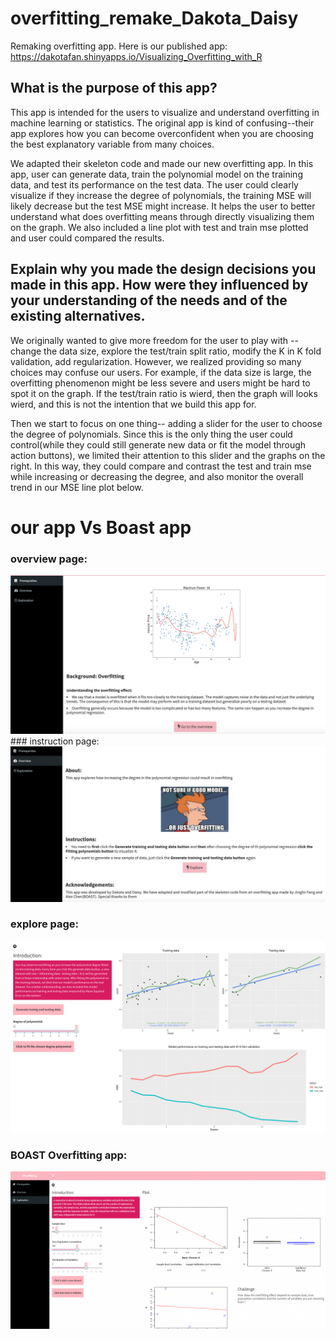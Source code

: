 # overfitting_remake_Dakota_Daisy
Remaking overfitting app.
Here is our published app: https://dakotafan.shinyapps.io/Visualizing_Overfitting_with_R

## What is the purpose of this app? 

This app is intended for the users to visualize and understand overfitting in machine learning or statistics. The original app is kind of confusing--their app explores how you can become overconfident when you are choosing the best explanatory variable from many choices. 

We adapted their skeleton code and made our new overfitting app. In this app, user can generate data, train the polynomial model on the training data, and test its performance on the test data. The user could clearly visualize if they increase the degree of polynomials, the training MSE will likely decrease but the test MSE might increase. It helps the user to better understand what does overfitting means through directly visualizing them on the graph. We also included a line plot with test and train mse plotted and user could compared the results.


## Explain why you made the design decisions you made in this app. How were they influenced by your understanding of the needs and of the existing alternatives.

We originally wanted to give more freedom for the user to play with -- change the data size, explore the test/train split ratio, modify the K in K fold validation, add regularization. However, we realized providing so many choices may confuse our users. For example, if the data size is large, the overfitting phenomenon might be less severe and users might be hard to spot it on the graph. If the test/train ratio is wierd, then the graph will looks wierd, and this is not the intention that we build this app for. 

Then we start to focus on one thing-- adding a slider for the user to choose the degree of polynomials. Since this is the only thing the user could control(while they could still generate new data or fit the model through action buttons), we limited their attention to this slider and the graphs on the right. In this way, they could compare and contrast the test and train mse while increasing or decreasing the degree, and also monitor the overall trend in our MSE line plot below.  


# our app Vs Boast app


### overview page: 


<img src="./Screen Shot 2022-04-12 at 11.09.08 PM.png">
### instruction page:


<img src="./Screen Shot 2022-04-12 at 11.09.17 PM.png">


### explore page:

<img src="./Screen Shot 2022-04-12 at 11.11.07 PM.png">


### BOAST Overfitting app:


<img src="./boast.png">
